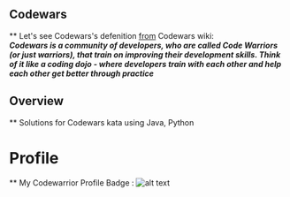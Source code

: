 ## Codewars
** Let's  see  Codewars's  defenition  <a href="https://github.com/Codewars/codewars.com/wiki/About-Codewars">from</a>  Codewars  wiki:
<br>
<b><i>Codewars is a community of developers, who are called Code Warriors (or just warriors), that train on improving their development skills. Think of it like a coding dojo - where developers train with each other and help each other get better through practice</i></b>
<br>
## Overview
** Solutions for Codewars kata using Java, Python
# Profile
** My Codewarrior Profile Badge : ![alt text](https://www.codewars.com/users/meozz2109/badges/large)
